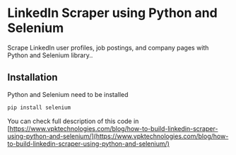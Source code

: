 # LinkedIn Scraper using Python and Selenium

Scrape LinkedIn user profiles, job postings, and company pages with Python and Selenium library.. 

## Installation
Python and Selenium need to be installed

```bash
pip install selenium
```

You can check full description of this code in [https://www.vpktechnologies.com/blog/how-to-build-linkedin-scraper-using-python-and-selenium/](https://www.vpktechnologies.com/blog/how-to-build-linkedin-scraper-using-python-and-selenium/)
